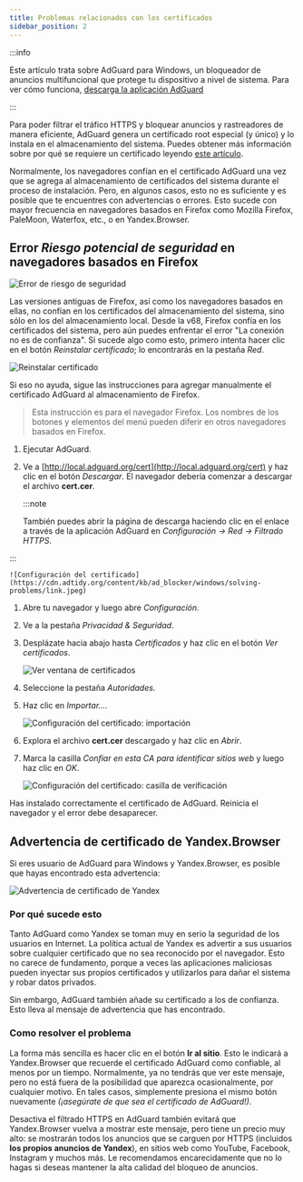 ```yaml
---
title: Problemas relacionados con los certificados
sidebar_position: 2
---
```


:::info

Este artículo trata sobre AdGuard para Windows, un bloqueador de anuncios multifuncional que protege tu dispositivo a nivel de sistema. Para ver cómo funciona, [descarga la aplicación AdGuard](https://agrd.io/download-kb-adblock)

:::

Para poder filtrar el tráfico HTTPS y bloquear anuncios y rastreadores de manera eficiente, AdGuard genera un certificado root especial (y único) y lo instala en el almacenamiento del sistema. Puedes obtener más información sobre por qué se requiere un certificado leyendo [este artículo](/general/https-filtering/what-is-https-filtering).

Normalmente, los navegadores confían en el certificado AdGuard una vez que se agrega al almacenamiento de certificados del sistema durante el proceso de instalación. Pero, en algunos casos, esto no es suficiente y es posible que te encuentres con advertencias o errores. Esto sucede con mayor frecuencia en navegadores basados en Firefox como Mozilla Firefox, PaleMoon, Waterfox, etc., o en Yandex.Browser.

## Error *Riesgo potencial de seguridad* en navegadores basados en Firefox

![Error de riesgo de seguridad](https://cdn.adtidy.org/public/Adguard/kb/en/certificate/cert_error_en.png)

Las versiones antiguas de Firefox, así como los navegadores basados en ellas, no confían en los certificados del almacenamiento del sistema, sino sólo en los del almacenamiento local. Desde la v68, Firefox confía en los certificados del sistema, pero aún puedes enfrentar el error "La conexión no es de confianza". Si sucede algo como esto, primero intenta hacer clic en el botón *Reinstalar certificado*; lo encontrarás en la pestaña *Red*.

![Reinstalar certificado](https://cdn.adtidy.org/content/kb/ad_blocker/windows/solving-problems/reinstall.jpg)

Si eso no ayuda, sigue las instrucciones para agregar manualmente el certificado AdGuard al almacenamiento de Firefox.

> Esta instrucción es para el navegador Firefox. Los nombres de los botones y elementos del menú pueden diferir en otros navegadores basados en Firefox.

1. Ejecutar AdGuard.

1. Ve a [http://local.adguard.org/cert](http://local.adguard.org/cert) y haz clic en el botón *Descargar*. El navegador debería comenzar a descargar el archivo **cert.cer**.

    :::note

    También puedes abrir la página de descarga haciendo clic en el enlace a través de la aplicación AdGuard en *Configuración → Red → Filtrado HTTPS*.


:::

    ![Configuración del certificado](https://cdn.adtidy.org/content/kb/ad_blocker/windows/solving-problems/link.jpeg)

1. Abre tu navegador y luego abre *Configuración*.

1. Ve a la pestaña *Privacidad & Seguridad*.

1. Desplázate hacia abajo hasta *Certificados* y haz clic en el botón *Ver certificados*.

    ![Ver ventana de certificados](https://cdn.adtidy.org/content/kb/ad_blocker/windows/solving-problems/import1.jpeg)

1. Seleccione la pestaña *Autoridades*.

1. Haz clic en *Importar...*.

    ![Configuración del certificado: importación](https://cdn.adtidy.org/content/kb/ad_blocker/windows/solving-problems/import2.jpeg)

1. Explora el archivo **cert.cer** descargado y haz clic en *Abrir*.

1. Marca la casilla *Confiar en esta CA para identificar sitios web* y luego haz clic en *OK*.

    ![Configuración del certificado: casilla de verificación](https://cdn.adtidy.org/content/kb/ad_blocker/windows/solving-problems/cert_checkbox.jpg)

Has instalado correctamente el certificado de AdGuard. Reinicia el navegador y el error debe desaparecer.

## Advertencia de certificado de Yandex.Browser

Si eres usuario de AdGuard para Windows y Yandex.Browser, es posible que hayas encontrado esta advertencia:

![Advertencia de certificado de Yandex](https://cdn.adtidy.org/content/kb/ad_blocker/windows/solving-problems/yandex-cert.png)

### Por qué sucede esto

Tanto AdGuard como Yandex se toman muy en serio la seguridad de los usuarios en Internet. La política actual de Yandex es advertir a sus usuarios sobre cualquier certificado que no sea reconocido por el navegador. Esto no carece de fundamento, porque a veces las aplicaciones maliciosas pueden inyectar sus propios certificados y utilizarlos para dañar el sistema y robar datos privados.

Sin embargo, AdGuard también añade su certificado a los de confianza. Esto lleva al mensaje de advertencia que has encontrado.

### Como resolver el problema

La forma más sencilla es hacer clic en el botón **Ir al sitio**. Esto le indicará a Yandex.Browser que recuerde el certificado AdGuard como confiable, al menos por un tiempo. Normalmente, ya no tendrás que ver este mensaje, pero no está fuera de la posibilidad que aparezca ocasionalmente, por cualquier motivo. En tales casos, simplemente presiona el mismo botón nuevamente *(¡asegúrate de que sea el certificado de AdGuard!)*.

Desactiva el filtrado HTTPS en AdGuard también evitará que Yandex.Browser vuelva a mostrar este mensaje, pero tiene un precio muy alto: se mostrarán todos los anuncios que se carguen por HTTPS (incluidos **los propios anuncios de Yandex**), en sitios web como YouTube, Facebook, Instagram y muchos más. Le recomendamos encarecidamente que no lo hagas si deseas mantener la alta calidad del bloqueo de anuncios.
